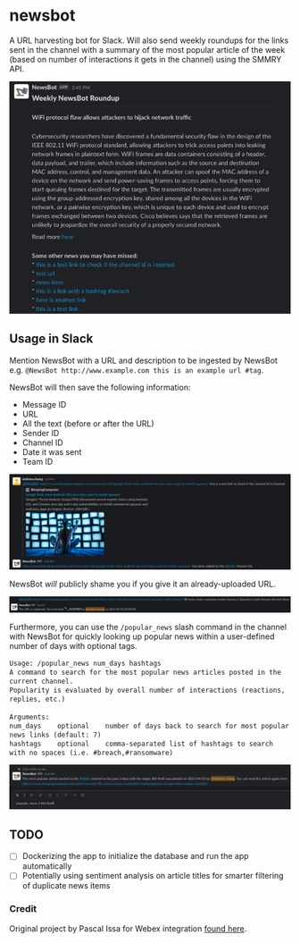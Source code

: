 # newsbot
A URL harvesting bot for Slack. Will also send weekly roundups for the links sent in the channel with a summary of the most popular article of the week (based on number of interactions it gets in the channel) using the SMMRY API.

![newsbot's weekly roundup](docs/weekly_roundup.png)

## Usage in Slack
Mention NewsBot with a URL and description to be ingested by NewsBot e.g. `@NewsBot http://www.example.com this is an example url #tag`. 

NewsBot will then save the following information:

* Message ID
* URL
* All the text (before or after the URL)
* Sender ID
* Channel ID
* Date it was sent
* Team ID

![providing a URL to newsbot](docs/add_news.png)

NewsBot _will_ publicly shame you if you give it an already-uploaded URL.

![public shaming commences if you give newsbot an already-uploaded URL](docs/scooped.png)


Furthermore, you can use the `/popular_news` slash command in the channel with NewsBot for quickly looking up popular news within a user-defined number of days with optional tags.
```
Usage: /popular_news num_days hashtags
A command to search for the most popular news articles posted in the current channel.
Popularity is evaluated by overall number of interactions (reactions, replies, etc.)

Arguments:
num_days    optional    number of days back to search for most popular news links (default: 7)
hashtags    optional    comma-separated list of hashtags to search with no spaces (i.e. #breach,#ransomware)
```

![you can search for popular articles with a slash command](docs/popular_news.png)

## TODO
* [ ] Dockerizing the app to initialize the database and run the app automatically
* [ ] Potentially using sentiment analysis on article titles for smarter filtering of duplicate news items

### Credit
Original project by Pascal Issa for Webex integration [found here](https://github.com/pascalissa/URLBot).
